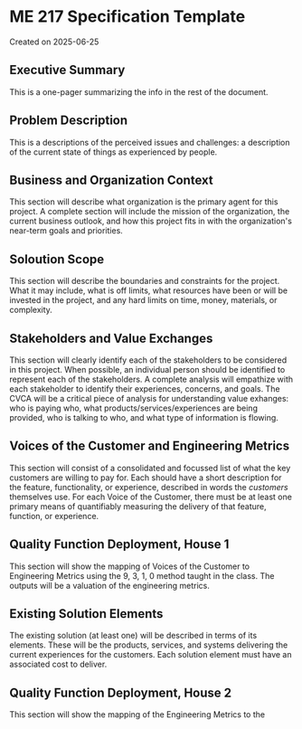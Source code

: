 # ME 217 Specification Template #
Created on 2025-06-25

## Executive Summary ##
This is a one-pager summarizing the info in the rest of the document.

## Problem Description ##
This is a descriptions of the perceived issues and challenges: a description of the current state of things as experienced by people.

## Business and Organization Context ##
This section will describe what organization is the primary agent for this project. A complete section will include the mission of the organization, the current business outlook, and how this project fits in with the organization's near-term goals and priorities.

## Soloution Scope ##
This section will describe the boundaries and constraints for the project. What it may include, what is off limits, what resources have been or will be invested in the project, and any hard limits on time, money, materials, or complexity.

## Stakeholders and Value Exchanges ##
This section will clearly identify each of the stakeholders to be considered in this project. When possible, an individual person should be identified to represent each of the stakeholders. A complete analysis will empathize with each stakeholder to identify their experiences, concerns, and goals. The CVCA will be a critical piece of analysis for understanding value exhanges: who is paying who, what products/services/experiences are being provided, who is talking to who, and what type of information is flowing.

## Voices of the Customer and Engineering Metrics ##
This section will consist of a consolidated and focussed list of what the key customers are willing to pay for. Each should have a short description for the feature, functionality, or experience, described in words the *customers* themselves use. For each Voice of the Customer, there must be at least one primary means of quantifiably measuring the delivery of that feature, function, or experience.

## Quality Function Deployment, House 1 ##
This section will show the mapping of Voices of the Customer to Engineering Metrics using the 9, 3, 1, 0 method taught in the class. The outputs will be a valuation of the engineering metrics.

## Existing Solution Elements ##
The existing solution (at least one) will be described in terms of its elements. These will be the products, services, and systems delivering the current experiences for the customers. Each solution element must have an associated cost to deliver.

## Quality Function Deployment, House 2 ##
This section will show the mapping of the Engineering Metrics to the 
